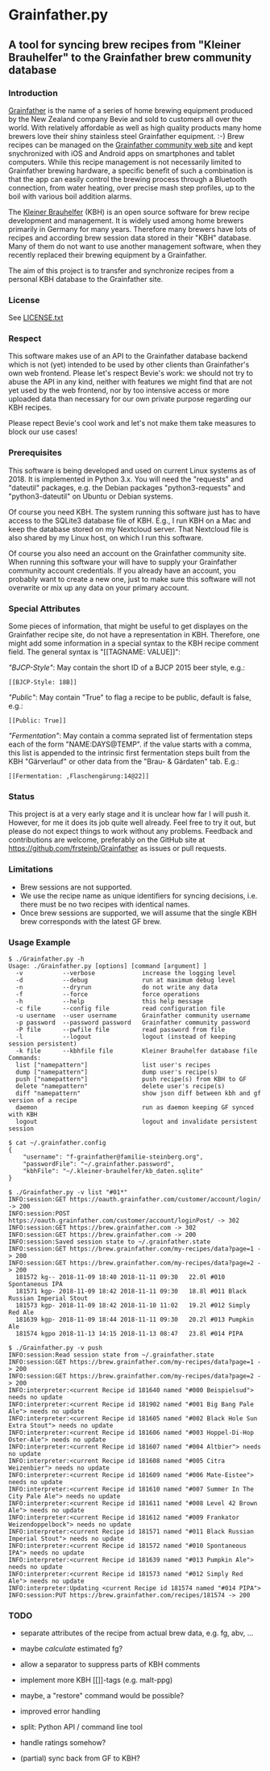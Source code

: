 # Grainfather.py

## A tool for syncing brew recipes from "Kleiner Brauhelfer" to the Grainfather brew community database

### Introduction

[Grainfather][1] is the name of a series of home brewing equipment
produced by the New Zealand company Bevie and sold to customers all
over the world. With relatively affordable as well as high quality
products many home brewers love their shiny stainless steel
Grainfather equipment. :-) Brew recipes can be managed on the
[Grainfather community web site][2] and kept snychronized with iOS and
Android apps on smartphones and tablet computers. While this recipe
management is not necessarily limited to Grainfather brewing hardware,
a specific benefit of such a combination is that the app can easily
control the brewing process through a Bluetooth connection, from water
heating, over precise mash step profiles, up to the boil with various
boil addition alarms.

The [Kleiner Brauhelfer][3] (KBH) is an open source software for brew
recipe development and management. It is widely used among home
brewers primarily in Germany for many years. Therefore many brewers
have lots of recipes and according brew session data stored in their
"KBH" database. Many of them do not want to use another management
software, when they recently replaced their brewing equipment by a
Grainfather.

The aim of this project is to transfer and synchronize recipes from a
personal KBH database to the Grainfather site.

### License

See [LICENSE.txt][4]

### Respect

This software makes use of an API to the Grainfather database backend
which is not (yet) intended to be used by other clients than
Grainfather's own web frontend. Please let's respect Bevie's work: we
should not try to abuse the API in any kind, neither with features we
might find that are not yet used by the web frontend, nor by too
intensive access or more uploaded data than necessary for our own
private purpose regarding our KBH recipes.

Please repect Bevie's cool work and let's not make them take measures
to block our use cases!

### Prerequisites

This software is being developed and used on current Linux systems as
of 2018. It is implemented in Python 3.x. You will need the "requests"
and "dateutil" packages, e.g. the Debian packages "python3-requests"
and "python3-dateutil" on Ubuntu or Debian systems.

Of course you need KBH. The system running this software just has to
have access to the SQLite3 database file of KBH. E.g., I run KBH on a
Mac and keep the database stored on my Nextcloud server. That
Nextcloud file is also shared by my Linux host, on which I run this
software.

Of course you also need an account on the Grainfather community site.
When running this software your will have to supply your Grainfather
community account credentials. If you already have an account, you
probably want to create a new one, just to make sure this software
will not overwrite or mix up any data on your primary account.

### Special Attributes

Some pieces of information, that might be useful to get displayes on
the Grainfather recipe site, do not have a representation in KBH.
Therefore, one might add some information in a special syntax to the
KBH recipe comment field. The general syntax is "[[TAGNAME: VALUE]]":

*"BJCP-Style"*: May contain the short ID of a BJCP 2015 beer style, e.g.:

```
[[BJCP-Style: 18B]]
```

*"Public"*: May contain "True" to flag a recipe to be public, default is false, e.g.:

```
[[Public: True]]
```

*"Fermentation"*: May contain a comma seprated list of fermentation
steps each of the form "NAME:DAYS@TEMP". if the value starts with a
comma, this list is appended to the intrinsic first fermentation steps
built from the KBH "Gärverlauf" or other data from the "Brau- &
Gärdaten" tab. E.g.:

```
[[Fermentation: ,Flaschengärung:14@22]]
```

### Status

This project is at a very early stage and it is unclear how far I will
push it. However, for me it does its job quite well already. Feel free
to try it out, but please do not expect things to work without any
problems. Feedback and contributions are welcome, preferably on the
GitHub site at https://github.com/frsteinb/Grainfather as issues or
pull requests.

### Limitations

- Brew sessions are not supported.
- We use the recipe name as unique identifiers for syncing decisions,
  i.e. there must be no two recipes with identical names.
- Once brew sessions are supported, we will assume that the single KBH brew
  corresponds with the latest GF brew.

### Usage Example

```
$ ./Grainfather.py -h
Usage: ./Grainfather.py [options] [command [argument] ]
  -v           --verbose             increase the logging level
  -d           --debug               run at maximum debug level
  -n           --dryrun              do not write any data
  -f           --force               force operations
  -h           --help                this help message
  -c file      --config file         read configuration file
  -u username  --user username       Grainfather community username
  -p password  --password password   Grainfather community password
  -P file      --pwfile file         read password from file
  -l           --logout              logout (instead of keeping session persistent)
  -k file      --kbhfile file        Kleiner Brauhelfer database file
Commands:
  list ["namepattern"]               list user's recipes
  dump ["namepattern"]               dump user's recipe(s) 
  push ["namepattern"]               push recipe(s) from KBH to GF
  delete "namepattern"               delete user's recipe(s)
  diff "namepattern"                 show json diff between kbh and gf version of a recipe
  daemon                             run as daemon keeping GF synced with KBH
  logout                             logout and invalidate persistent session

$ cat ~/.grainfather.config 
{
    "username": "f-grainfather@familie-steinberg.org",
    "passwordFile": "~/.grainfather.password",
    "kbhFile": "~/.kleiner-brauhelfer/kb_daten.sqlite"
}

$ ./Grainfather.py -v list "#01*"
INFO:session:GET https://oauth.grainfather.com/customer/account/login/ -> 200
INFO:session:POST https://oauth.grainfather.com/customer/account/loginPost/ -> 302
INFO:session:GET https://brew.grainfather.com -> 302
INFO:session:GET https://brew.grainfather.com -> 200
INFO:session:Saved session state to ~/.grainfather.state
INFO:session:GET https://brew.grainfather.com/my-recipes/data?page=1 -> 200
INFO:session:GET https://brew.grainfather.com/my-recipes/data?page=2 -> 200
  181572 kg-- 2018-11-09 18:40 2018-11-11 09:30   22.0l #010 Spontaneous IPA
  181571 kgp- 2018-11-09 18:42 2018-11-11 09:30   18.8l #011 Black Russian Imperial Stout
  181573 kgp- 2018-11-09 18:42 2018-11-10 11:02   19.2l #012 Simply Red Ale
  181639 kgp- 2018-11-09 18:44 2018-11-11 09:30   20.2l #013 Pumpkin Ale
  181574 kgpo 2018-11-13 14:15 2018-11-13 08:47   23.8l #014 PIPA

$ ./Grainfather.py -v push
INFO:session:Read session state from ~/.grainfather.state
INFO:session:GET https://brew.grainfather.com/my-recipes/data?page=1 -> 200
INFO:session:GET https://brew.grainfather.com/my-recipes/data?page=2 -> 200
INFO:interpreter:<current Recipe id 181640 named "#000 Beispielsud"> needs no update
INFO:interpreter:<current Recipe id 181902 named "#001 Big Bang Pale Ale"> needs no update
INFO:interpreter:<current Recipe id 181605 named "#002 Black Hole Sun Extra Stout"> needs no update
INFO:interpreter:<current Recipe id 181606 named "#003 Hoppel-Di-Hop Oster-Ale"> needs no update
INFO:interpreter:<current Recipe id 181607 named "#004 Altbier"> needs no update
INFO:interpreter:<current Recipe id 181608 named "#005 Citra Weizenbier"> needs no update
INFO:interpreter:<current Recipe id 181609 named "#006 Mate-Eistee"> needs no update
INFO:interpreter:<current Recipe id 181610 named "#007 Summer In The City Pale Ale"> needs no update
INFO:interpreter:<current Recipe id 181611 named "#008 Level 42 Brown Ale"> needs no update
INFO:interpreter:<current Recipe id 181612 named "#009 Frankator Weizendoppelbock"> needs no update
INFO:interpreter:<current Recipe id 181571 named "#011 Black Russian Imperial Stout"> needs no update
INFO:interpreter:<current Recipe id 181572 named "#010 Spontaneous IPA"> needs no update
INFO:interpreter:<current Recipe id 181639 named "#013 Pumpkin Ale"> needs no update
INFO:interpreter:<current Recipe id 181573 named "#012 Simply Red Ale"> needs no update
INFO:interpreter:Updating <current Recipe id 181574 named "#014 PIPA">
INFO:session:PUT https://brew.grainfather.com/recipes/181574 -> 200
```

### TODO

- separate attributes of the recipe from actual brew data, e.g. fg, abv, ...
- maybe *calculate* estimated fg?

- allow a separator to suppress parts of KBH comments
- implement more KBH [[]]-tags (e.g. malt-ppg)
- maybe, a "restore" command would be possible?
- improved error handling
- split: Python API / command line tool
- handle ratings somehow?
- (partial) sync back from GF to KBH?


[1]: https://grainfather.com
[2]: https://brew.grainfather.com
[3]: https://github.com/Gremmel/kleiner-brauhelfer
[4]: LICENSE.txt
[5]: http://docs.python-requests.org/en/master/user/install/


